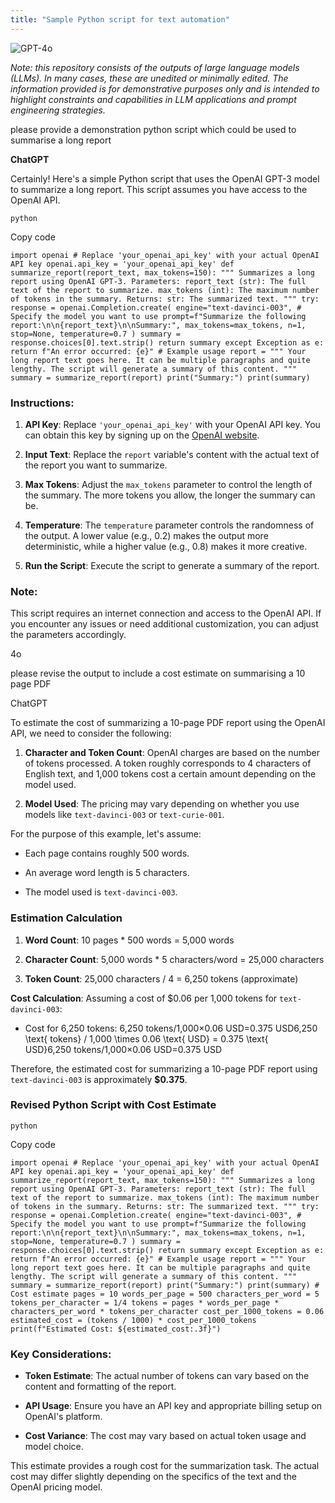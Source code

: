 ```yaml
---
title: "Sample Python script for text automation"
---
```

![GPT-4o](https://img.shields.io/badge/GPT--4o-3333FF?style=for-the-badge&logo=openai&logoColor=white)



*Note: this repository consists of the outputs of large language models (LLMs). In many cases, these are unedited or minimally edited. The information provided is for demonstrative purposes only and is intended to highlight constraints and capabilities in LLM applications and prompt engineering strategies.*




please provide a demonstration python script which could be used to summarise a long report<br>

**ChatGPT**<br>

Certainly! Here's a simple Python script that uses the OpenAI GPT-3 model to summarize a long report. This script assumes you have access to the OpenAI API.

    python

Copy code

`import openai # Replace 'your_openai_api_key' with your actual OpenAI API key openai.api_key = 'your_openai_api_key' def summarize_report(report_text, max_tokens=150): """ Summarizes a long report using OpenAI GPT-3. Parameters: report_text (str): The full text of the report to summarize. max_tokens (int): The maximum number of tokens in the summary. Returns: str: The summarized text. """ try: response = openai.Completion.create( engine="text-davinci-003", # Specify the model you want to use prompt=f"Summarize the following report:\n\n{report_text}\n\nSummary:", max_tokens=max_tokens, n=1, stop=None, temperature=0.7 ) summary = response.choices[0].text.strip() return summary except Exception as e: return f"An error occurred: {e}" # Example usage report = """ Your long report text goes here. It can be multiple paragraphs and quite lengthy. The script will generate a summary of this content. """ summary = summarize_report(report) print("Summary:") print(summary)`

### Instructions:

1.  **API Key**: Replace `'your_openai_api_key'` with your OpenAI API key. You can obtain this key by signing up on the [OpenAI website](https://beta.openai.com/signup/).
    
2.  **Input Text**: Replace the `report` variable's content with the actual text of the report you want to summarize.
    
3.  **Max Tokens**: Adjust the `max_tokens` parameter to control the length of the summary. The more tokens you allow, the longer the summary can be.
    
4.  **Temperature**: The `temperature` parameter controls the randomness of the output. A lower value (e.g., 0.2) makes the output more deterministic, while a higher value (e.g., 0.8) makes it more creative.
    
5.  **Run the Script**: Execute the script to generate a summary of the report.
    

### Note:

This script requires an internet connection and access to the OpenAI API. If you encounter any issues or need additional customization, you can adjust the parameters accordingly.

4o

please revise the output to include a cost estimate on summarising a 10 page PDF

ChatGPT

To estimate the cost of summarizing a 10-page PDF report using the OpenAI API, we need to consider the following:

1.  **Character and Token Count**: OpenAI charges are based on the number of tokens processed. A token roughly corresponds to 4 characters of English text, and 1,000 tokens cost a certain amount depending on the model used.
    
2.  **Model Used**: The pricing may vary depending on whether you use models like `text-davinci-003` or `text-curie-001`.
    

For the purpose of this example, let's assume:

*   Each page contains roughly 500 words.
    
*   An average word length is 5 characters.
    
*   The model used is `text-davinci-003`.
    

### Estimation Calculation

1.  **Word Count**: 10 pages \* 500 words = 5,000 words
    
2.  **Character Count**: 5,000 words \* 5 characters/word = 25,000 characters
    
3.  **Token Count**: 25,000 characters / 4 = 6,250 tokens (approximate)
    

**Cost Calculation**: Assuming a cost of $0.06 per 1,000 tokens for `text-davinci-003`:

*   Cost for 6,250 tokens: 6,250 tokens/1,000×0.06 USD=0.375 USD6,250 \\text{ tokens} / 1,000 \\times 0.06 \\text{ USD} = 0.375 \\text{ USD}6,250 tokens/1,000×0.06 USD=0.375 USD
    

Therefore, the estimated cost for summarizing a 10-page PDF report using `text-davinci-003` is approximately **$0.375**.

### Revised Python Script with Cost Estimate

    python

Copy code

`import openai # Replace 'your_openai_api_key' with your actual OpenAI API key openai.api_key = 'your_openai_api_key' def summarize_report(report_text, max_tokens=150): """ Summarizes a long report using OpenAI GPT-3. Parameters: report_text (str): The full text of the report to summarize. max_tokens (int): The maximum number of tokens in the summary. Returns: str: The summarized text. """ try: response = openai.Completion.create( engine="text-davinci-003", # Specify the model you want to use prompt=f"Summarize the following report:\n\n{report_text}\n\nSummary:", max_tokens=max_tokens, n=1, stop=None, temperature=0.7 ) summary = response.choices[0].text.strip() return summary except Exception as e: return f"An error occurred: {e}" # Example usage report = """ Your long report text goes here. It can be multiple paragraphs and quite lengthy. The script will generate a summary of this content. """ summary = summarize_report(report) print("Summary:") print(summary) # Cost estimate pages = 10 words_per_page = 500 characters_per_word = 5 tokens_per_character = 1/4 tokens = pages * words_per_page * characters_per_word * tokens_per_character cost_per_1000_tokens = 0.06 estimated_cost = (tokens / 1000) * cost_per_1000_tokens print(f"Estimated Cost: ${estimated_cost:.3f}")`<br>

### Key Considerations:

*   **Token Estimate**: The actual number of tokens can vary based on the content and formatting of the report.
    
*   **API Usage**: Ensure you have an API key and appropriate billing setup on OpenAI's platform.
    
*   **Cost Variance**: The cost may vary based on actual token usage and model choice.
    

This estimate provides a rough cost for the summarization task. The actual cost may differ slightly depending on the specifics of the text and the OpenAI pricing model.